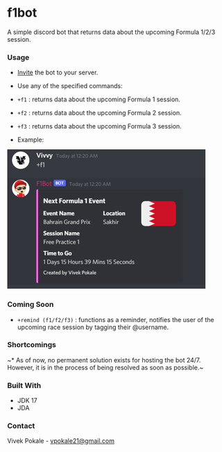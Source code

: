 # f1bot
A simple discord bot that returns data about the upcoming Formula 1/2/3 session.

### Usage

* [Invite](https://discord.com/api/oauth2/authorize?client_id=951889203581579304&permissions=274878294080&scope=bot) the bot to your server. 

* Use any of the specified commands:

* `+f1` : returns data about the upcoming Formula 1 session.
* `+f2` : returns data about the upcoming Formula 2 session.
* `+f3` : returns data about the upcoming Formula 3 session.

* Example: 

<div align="left">
    <img src="Screenshot 2022-03-17 002640.png">
  
### Coming Soon

* `+remind (f1/f2/f3)` : functions as a reminder, notifies the user of the upcoming race session by tagging their @username.

### Shortcomings
  
~* As of now, no permanent solution exists for hosting the bot 24/7. However, it is in the process of being resolved as soon as possible.~
  
### Built With

* JDK 17
* JDA
  
### Contact

Vivek Pokale - vpokale21@gmail.com

